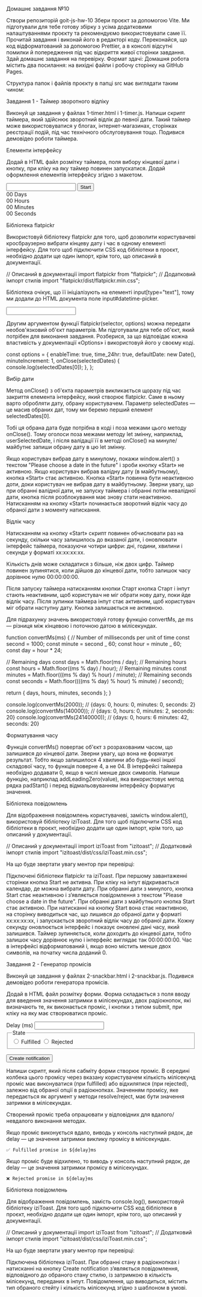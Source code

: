 Домашнє завдання №10

Створи репозиторій goit-js-hw-10 Збери проєкт за допомогою Vite. Ми підготували
для тебе готову збірку з усіма додатковими налаштуваннями проєкту та
рекомендуємо використовувати саме її. Прочитай завдання і виконай його в
редакторі коду. Переконайся, що код відформатований за допомогою Prettier, а в
консолі відсутні помилки й попередження під час відкриття живої сторінки
завдання. Здай домашнє завдання на перевірку. Формат здачі: Домашня робота
містить два посилання: на вихідні файли і робочу сторінку на GitHub Pages.

Структура папок і файлів проєкту в папці src має виглядати таким чином:

Завдання 1 - Таймер зворотного відліку

Виконуй це завдання у файлах 1-timer.html і 1-timer.js. Напиши скрипт таймера,
який здійснює зворотний відлік до певної дати. Такий таймер може
використовуватися у блогах, інтернет-магазинах, сторінках реєстрації подій, під
час технічного обслуговування тощо. Подивися демовідео роботи таймера.

Елементи інтерфейсу

Додай в HTML файл розмітку таймера, поля вибору кінцевої дати і кнопку, при
кліку на яку таймер повинен запускатися. Додай оформлення елементів інтерфейсу
згідно з макетом.

<input type="text" id="datetime-picker" />
<button type="button" data-start>Start</button>

<div class="timer">
  <div class="field">
    <span class="value" data-days>00</span>
    <span class="label">Days</span>
  </div>
  <div class="field">
    <span class="value" data-hours>00</span>
    <span class="label">Hours</span>
  </div>
  <div class="field">
    <span class="value" data-minutes>00</span>
    <span class="label">Minutes</span>
  </div>
  <div class="field">
    <span class="value" data-seconds>00</span>
    <span class="label">Seconds</span>
  </div>
</div>

Бібліотека flatpickr

Використовуй бібліотеку flatpickr для того, щоб дозволити користувачеві
кросбраузерно вибрати кінцеву дату і час в одному елементі інтерфейсу. Для того
щоб підключити CSS код бібліотеки в проєкт, необхідно додати ще один імпорт,
крім того, що описаний в документації.

// Описаний в документації import flatpickr from "flatpickr"; // Додатковий
імпорт стилів import "flatpickr/dist/flatpickr.min.css";

Бібліотека очікує, що її ініціалізують на елементі input[type="text"], тому ми
додали до HTML документа поле input#datetime-picker.

<input type="text" id="datetime-picker" />

Другим аргументом функції flatpickr(selector, options) можна передати
необов'язковий об'єкт параметрів. Ми підготували для тебе об'єкт, який потрібен
для виконання завдання. Розберися, за що відповідає кожна властивість у
документації «Options» і використовуй його у своєму коді.

const options = { enableTime: true, time_24hr: true, defaultDate: new Date(),
minuteIncrement: 1, onClose(selectedDates) { console.log(selectedDates[0]); },
};

Вибір дати

Метод onClose() з об'єкта параметрів викликається щоразу під час закриття
елемента інтерфейсу, який створює flatpickr. Саме в ньому варто обробляти дату,
обрану користувачем. Параметр selectedDates — це масив обраних дат, тому ми
беремо перший елемент selectedDates[0].

Тобі ця обрана дата буде потрібна в коді і поза межами цього методу onClose().
Тому оголоси поза межами методу let змінну, наприклад, userSelectedDate, і після
валідації її в методі onClose() на минуле/майбутнє запиши обрану дату в цю let
змінну.

Якщо користувач вибрав дату в минулому, покажи window.alert() з текстом "Please
choose a date in the future" і зроби кнопку «Start» не активною. Якщо користувач
вибрав валідну дату (в майбутньому), кнопка «Start» стає активною. Кнопка
«Start» повинна бути неактивною доти, доки користувач не вибрав дату в
майбутньому. Зверни увагу, що при обранні валідної дати, не запуску таймера і
обранні потім невалідної дати, кнопка після розблокування має знову стати
неактивною. Натисканням на кнопку «Start» починається зворотний відлік часу до
обраної дати з моменту натискання.

Відлік часу

Натисканням на кнопку «Start» скрипт повинен обчислювати раз на секунду, скільки
часу залишилось до вказаної дати, і оновлювати інтерфейс таймера, показуючи
чотири цифри: дні, години, хвилини і секунди у форматі xx:xx:xx:xx.

Кількість днів може складатися з більше, ніж двох цифр. Таймер повинен
зупинятися, коли дійшов до кінцевої дати, тобто залишок часу дорівнює нулю
00:00:00:00.

Після запуску таймера натисканням кнопки Старт кнопка Старт і інпут стають
неактивним, щоб користувач не міг обрати нову дату, поки йде відлік часу. Після
зупинки таймера інпут стає активним, щоб користувач міг обрати наступну дату.
Кнопка залишається не активною.

Для підрахунку значень використовуй готову функцію convertMs, де ms — різниця
між кінцевою і поточною датою в мілісекундах.

function convertMs(ms) { // Number of milliseconds per unit of time const second
= 1000; const minute = second _ 60; const hour = minute _ 60; const day =
hour \* 24;

// Remaining days const days = Math.floor(ms / day); // Remaining hours const
hours = Math.floor((ms % day) / hour); // Remaining minutes const minutes =
Math.floor(((ms % day) % hour) / minute); // Remaining seconds const seconds =
Math.floor((((ms % day) % hour) % minute) / second);

return { days, hours, minutes, seconds }; }

console.log(convertMs(2000)); // {days: 0, hours: 0, minutes: 0, seconds: 2}
console.log(convertMs(140000)); // {days: 0, hours: 0, minutes: 2, seconds: 20}
console.log(convertMs(24140000)); // {days: 0, hours: 6 minutes: 42, seconds:
20}

Форматування часу

Функція convertMs() повертає об'єкт з розрахованим часом, що залишився до
кінцевої дати. Зверни увагу, що вона не форматує результат. Тобто якщо
залишилося 4 хвилини або будь-якої іншої складової часу, то функція поверне 4, а
не 04. В інтерфейсі таймера необхідно додавати 0, якщо в числі менше двох
символів. Напиши функцію, наприклад addLeadingZero(value), яка використовує
метод рядка padStart() і перед відмальовуванням інтерфейсу форматує значення.

Бібліотека повідомлень

Для відображення повідомлень користувачеві, замість window.alert(), використовуй
бібліотеку iziToast. Для того щоб підключити CSS код бібліотеки в проєкт,
необхідно додати ще один імпорт, крім того, що описаний у документації.

// Описаний у документації import iziToast from "izitoast"; // Додатковий імпорт
стилів import "izitoast/dist/css/iziToast.min.css";

На що буде звертати увагу ментор при перевірці:

Підключені бібліотеки flatpickr та iziToast. При першому завантаженні сторінки
кнопка Start не активна. При кліку на інпут відкривається календар, де можна
вибрати дату. При обранні дати з минулого, кнопка Start стає неактивною і
з’являється повідомлення з текстом "Please choose a date in the future". При
обранні дати з майбутнього кнопка Start стає активною. При натисканні на кнопку
Start вона стає неактивною, на сторінку виводиться час, що лишився до обраної
дати у форматі xx:xx:xx:xx, і запускається зворотний відлік часу до обраної
дати. Кожну секунду оновлюється інтерфейс і показує оновлені дані часу, який
залишився. Таймер зупиняється, коли доходить до кінцевої дати, тобто залишок
часу дорівнює нулю і інтерфейс виглядає так 00:00:00:00. Час в інтерфейсі
відформатований і, якщо воно містить менше двох символів, на початку числа
доданий 0.

Завдання 2 - Генератор промісів

Виконуй це завдання у файлах 2-snackbar.html і 2-snackbar.js. Подивися демовідео
роботи генератора промісів.

Додай в HTML файл розмітку форми. Форма складається з поля вводу для введення
значення затримки в мілісекундах, двох радіокнопок, які визначають те, як
виконається проміс, і кнопки з типом submit, при кліку на яку має створюватися
проміс.

<form class="form">
  <label>
    Delay (ms)
    <input type="number" name="delay" required />
  </label>

  <fieldset>
    <legend>State</legend>
    <label>
      <input type="radio" name="state" value="fulfilled" required />
      Fulfilled
    </label>
    <label>
      <input type="radio" name="state" value="rejected" required />
      Rejected
    </label>
  </fieldset>

<button type="submit">Create notification</button>

</form>

Напиши скрипт, який після сабміту форми створює проміс. В середині колбека цього
промісу через вказану користувачем кількість мілісекунд проміс має виконуватися
(при fulfilled) або відхилятися (при rejected), залежно від обраної опції в
радіокнопках. Значенням промісу, яке передається як аргумент у методи
resolve/reject, має бути значення затримки в мілісекундах.

Створений проміс треба опрацювати у відповідних для вдалого/невдалого виконання
методах.

Якщо проміс виконується вдало, виводь у консоль наступний рядок, де delay — це
значення затримки виклику промісу в мілісекундах.

`✅ Fulfilled promise in ${delay}ms`

Якщо проміс буде відхилено, то виводь у консоль наступний рядок, де delay — це
значення затримки промісу в мілісекундах.

`❌ Rejected promise in ${delay}ms`

Бібліотека повідомлень

Для відображення повідомлень, замість console.log(), використовуй бібліотеку
iziToast. Для того щоб підключити CSS код бібліотеки в проєкт, необхідно додати
ще один імпорт, крім того, що описаний у документації.

// Описаний у документації import iziToast from "izitoast"; // Додатковий імпорт
стилів import "izitoast/dist/css/iziToast.min.css";

На що буде звертати увагу ментор при перевірці:

Підключена бібліотека iziToast. При обранні стану в радіокнопках і натисканні на
кнопку Create notification з’являється повідомлення, відповідного до обраного
стану стилю, із затримкою в кількість мілісекунд, переданих в інпут.
Повідомлення, що виводиться, містить тип обраного стейту і кількість мілісекунд
згідно з шаблоном в умові.

